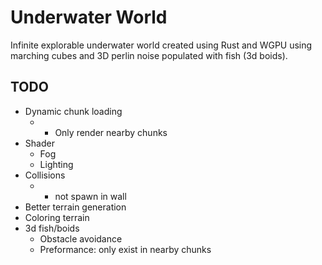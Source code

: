 # Underwater World

Infinite explorable underwater world created using Rust and WGPU using marching cubes and 3D perlin noise populated with fish (3d boids).

## TODO

- Dynamic chunk loading
    - + Only render nearby chunks
- Shader
    - Fog
    - Lighting
- Collisions
    - + not spawn in wall
- Better terrain generation
- Coloring terrain
- 3d fish/boids
    - Obstacle avoidance
    - Preformance: only exist in nearby chunks
